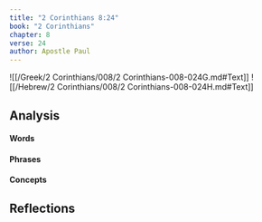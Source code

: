 ```yaml
---
title: "2 Corinthians 8:24"
book: "2 Corinthians"
chapter: 8
verse: 24
author: Apostle Paul
---
```

![[/Greek/2 Corinthians/008/2 Corinthians-008-024G.md#Text]]
![[/Hebrew/2 Corinthians/008/2 Corinthians-008-024H.md#Text]]

## Analysis

#### Words

#### Phrases

#### Concepts

## Reflections
